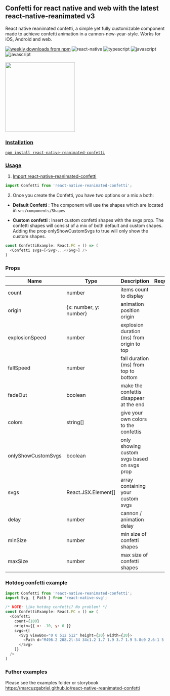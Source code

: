 <h2 align="left">Confetti for react native and web with the latest react-native-reanimated v3</h2>

React native reanimated confetti, a simple yet fully customizable component made to achieve confetti animation in a cannon-new-year-style. Works for iOS, Android and web.

<div style="flex-direction: row">
<a href="https://www.npmjs.com/package/react-native-reanimated-confetti">
  <img alt="weekly downloads from npm" src="https://img.shields.io/npm/dw/react-native-reanimated-confetti"></a>
  <img alt="react-native" src="https://img.shields.io/badge/React_Native-20232A?style=flat-square&logo=react&logoColor=61DAFB"></a>
  <img alt="typescript" src="https://img.shields.io/badge/TypeScript-007ACC?style=flat-square&logo=typescript&logoColor=white"></a>
  <img alt="javascript" src="https://img.shields.io/badge/JavaScript-323330?style=flat-square&logo=javascript&logoColor=F7DF1E"></a>
  <img alt="javascript" src="https://img.shields.io/badge/storybook-FF4785?style=flat-square&logo=storybook&logoColor=white"></a>
<a href="#badge">
</div>
<br>
<img width="220px" src="https://github.com/marcuzgabriel/react-native-reanimated-confetti/blob/main/packages/web/gifs/confetti.gif" />

### Installation
`npm install react-native-reanimated-confetti`

### Usage
  1. Import react-native-reanimated-confetti

  ```javascript
  import Confetti from 'react-native-reanimated-confetti';
  ```

  2. Once you create the Confetti, you have two options or a mix a both:

  - **Default Confetti** : The component will use the shapes which are located in ```src/components/Shapes```

  - **Custom confetti** : Insert custom confetti shapes with the svgs prop. The confetti shapes will consist of a mix of both default and custom shapes. Adding the prop onlyShowCustomSvgs to true will only show the custom shapes.

  ```js
  const ConfettiExample: React.FC = () => (
    <Confetti svgs=[<Svg>...</Svg>] />
  )
  ```

### Props

| Name               | Type                   | Description                                 | Required | Default         |
|--------------------|------------------------|---------------------------------------------|----------|-----------------|
| count              | number                 | items count to display                      |          | 100             |
| origin             | {x: number, y: number} | animation position origin                   |          | { x: -10, y: 0} |
| explosionSpeed     | number                 | explosion duration (ms) from origin to top  |          | 350             |
| fallSpeed          | number                 | fall duration (ms) from top to bottom       |          | 3000            |
| fadeOut            | boolean                | make the confettis disappear at the end     |          | false           |
| colors             | string[]               | give your own colors to the confettis       |          | default colors  |
| onlyShowCustomSvgs | boolean                | only showing custom svgs based on svgs prop |          | false           |
| svgs               | React.JSX.Element[]    | array containing your custom svgs           |          | []              |
| delay              | number                 | cannon / animation delay                    |          | 0               |
| minSize            | number                 | min size of confetti shapes                 |          | 20              |
| maxSize            | number                 | max size of confetti shapes                 |          | 30              |

### Hotdog confetti example
```js
import Confetti from 'react-native-reanimated-confetti';
import Svg, { Path } from 'react-native-svg';

/* NOTE: Like hotdog confetti? No problem! */
const ConfettiExample: React.FC = () => (
  <Confetti
    count={100}
    origin={{ x: -10, y: 0 }}
    svgs={[
      <Svg viewBox="0 0 512 512" height={20} width={20}>
        <Path d="M496.2 208.2l-34 34c1.2 1.7 1.9 3.7 1.9 5.8c0 2.6-1 5.2-2.9 7L255 461.1c-1.9 1.9-4.4 2.9-7 2.9c-2.1 0-4.1-.7-5.8-1.9l-34 34c10.7 10.2 25 15.8 39.8 15.8c15.4 0 30.1-6.1 41-17L495 289c10.9-10.9 17-25.6 17-41c0-14.8-5.7-29.1-15.8-39.8zM15.8 303.8l34-34c-1.2-1.7-1.9-3.7-1.9-5.8c0-2.6 1-5.2 2.9-7L17 223 50.9 257 257 50.9c1.9-1.9 4.4-2.9 7-2.9c2.1 0 4.1 .7 5.8 1.9l34-34C293.1 5.7 278.8 0 264 0c-15.4 0-30.1 6.1-41 17L17 223C6.1 233.9 0 248.6 0 264c0 14.8 5.7 29.1 15.8 39.8zM447.6 143.6l-304 304c-21.9 21.9-57.3 21.9-79.2 0s-21.9-57.3 0-79.2l304-304c21.9-21.9 57.3-21.9 79.2 0s21.9 57.3 0 79.2zm33.9 33.9c40.6-40.6 40.6-106.5 0-147.1s-106.5-40.6-147.1 0l-304 304c-40.6 40.6-40.6 106.5 0 147.1s106.5 40.6 147.1 0l304-304zm-70.2-38.2c6.2-6.2 6.2-16.4 0-22.6s-16.4-6.2-22.6 0c-7 7-12.5 10.8-17 13.1c-4.5 2.3-8.5 3.4-13.6 4.7l-1.5 .4c-4.7 1.2-10.9 2.7-17.3 5.6c-7.4 3.4-14.8 8.4-22.7 16.3c-16.2 16.2-20.5 30.7-24 42.7l0 .1c-3.1 10.6-5.5 18.8-16 29.2c-5.5 5.5-9.5 7.8-12.4 9.1c-3 1.3-5.8 1.7-10.6 2.4l-.4 .1c-4.6 .6-10.9 1.6-18 4.5c-7.4 3.1-14.8 8.1-22.6 15.9c-16.2 16.2-20.5 30.7-24 42.7l0 .1c-3.1 10.6-5.5 18.8-16 29.2c-5.5 5.5-9.7 8.1-13.3 9.8c-3.6 1.6-6.9 2.5-12 3.7l-1.2 .3c-5.6 1.4-12.6 3.2-20.4 7.3c-7.9 4-16 9.9-25 18.9c-6.2 6.2-6.2 16.4 0 22.6s16.4 6.2 22.6 0c7-7 12.5-10.8 17-13.1c4.5-2.3 8.5-3.4 13.6-4.7l1.5-.4 0 0c4.7-1.2 10.9-2.7 17.3-5.6c7.4-3.4 14.8-8.4 22.7-16.3c16.2-16.2 20.5-30.7 24-42.7l0-.1c3.1-10.6 5.5-18.8 16-29.2c5.5-5.5 9.5-7.8 12.4-9.1c3-1.3 5.8-1.7 10.6-2.4l.4-.1c4.6-.6 10.9-1.6 18-4.5c7.4-3.1 14.8-8.1 22.6-15.9c16.2-16.2 20.5-30.7 24-42.7l0-.1c3.1-10.6 5.5-18.8 16-29.2c5.5-5.5 9.7-8.1 13.3-9.8c3.6-1.6 6.9-2.5 12-3.7l1.2-.3c5.6-1.4 12.6-3.2 20.4-7.3c7.9-4 16-9.9 25-18.9z"/>
      </Svg>
    ]}
  />
)
```

### Futher examples

Please see the examples folder or storybook https://marcuzgabriel.github.io/react-native-reanimated-confetti
